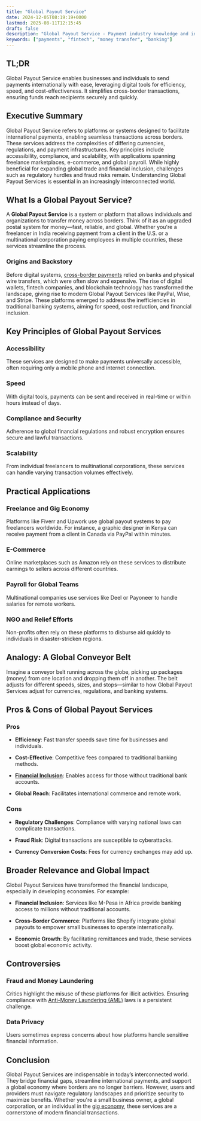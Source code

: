 ```yaml
---
title: "Global Payout Service"
date: 2024-12-05T08:19:19+0000
lastmod: 2025-08-11T12:15:45
draft: false
description: "Global Payout Service - Payment industry knowledge and insights"
keywords: ["payments", "fintech", "money transfer", "banking"]
---
```


## TL;DR

Global Payout Service enables businesses and individuals to send payments internationally with ease, leveraging digital tools for efficiency, speed, and cost-effectiveness. It simplifies cross-border transactions, ensuring funds reach recipients securely and quickly.

## Executive Summary

Global Payout Service refers to platforms or systems designed to facilitate international payments, enabling seamless transactions across borders. These services address the complexities of differing currencies, regulations, and payment infrastructures. Key principles include accessibility, compliance, and scalability, with applications spanning freelance marketplaces, e-commerce, and global payroll. While highly beneficial for expanding global trade and financial inclusion, challenges such as regulatory hurdles and fraud risks remain. Understanding Global Payout Services is essential in an increasingly interconnected world.

## What Is a Global Payout Service?

A **Global Payout Service** is a system or platform that allows individuals and organizations to transfer money across borders. Think of it as an upgraded postal system for money—fast, reliable, and global. Whether you're a freelancer in India receiving payment from a client in the U.S. or a multinational corporation paying employees in multiple countries, these services streamline the process.

### Origins and Backstory

Before digital systems, [cross-border payments](https://faisalkhanllc.xyz/resources/payments-wiki/c/cross-border-payments-2/) relied on banks and physical wire transfers, which were often slow and expensive. The rise of digital wallets, fintech companies, and blockchain technology has transformed the landscape, giving rise to modern Global Payout Services like PayPal, Wise, and Stripe. These platforms emerged to address the inefficiencies in traditional banking systems, aiming for speed, cost reduction, and financial inclusion.

## Key Principles of Global Payout Services

### Accessibility

These services are designed to make payments universally accessible, often requiring only a mobile phone and internet connection.

### Speed

With digital tools, payments can be sent and received in real-time or within hours instead of days.

### Compliance and Security

Adherence to global financial regulations and robust encryption ensures secure and lawful transactions.

### Scalability

From individual freelancers to multinational corporations, these services can handle varying transaction volumes effectively.

## Practical Applications

### Freelance and Gig Economy

Platforms like Fiverr and Upwork use global payout systems to pay freelancers worldwide. For instance, a graphic designer in Kenya can receive payment from a client in Canada via PayPal within minutes.

### E-Commerce

Online marketplaces such as Amazon rely on these services to distribute earnings to sellers across different countries.

### Payroll for Global Teams

Multinational companies use services like Deel or Payoneer to handle salaries for remote workers.

### NGO and Relief Efforts

Non-profits often rely on these platforms to disburse aid quickly to individuals in disaster-stricken regions.

## Analogy: A Global Conveyor Belt

Imagine a conveyor belt running across the globe, picking up packages (money) from one location and dropping them off in another. The belt adjusts for different speeds, sizes, and stops—similar to how Global Payout Services adjust for currencies, regulations, and banking systems.

## Pros & Cons of Global Payout Services

### Pros

- **Efficiency**: Fast transfer speeds save time for businesses and individuals.

- **Cost-Effective**: Competitive fees compared to traditional banking methods.

- **[Financial Inclusion](https://faisalkhanllc.xyz/resources/payments-wiki/f/what-is-financial-inclusion/)**: Enables access for those without traditional bank accounts.

- **Global Reach**: Facilitates international commerce and remote work.

### Cons

- **Regulatory Challenges**: Compliance with varying national laws can complicate transactions.

- **Fraud Risk**: Digital transactions are susceptible to cyberattacks.

- **Currency Conversion Costs**: Fees for currency exchanges may add up.

## Broader Relevance and Global Impact

Global Payout Services have transformed the financial landscape, especially in developing economies. For example:

- **Financial Inclusion**: Services like M-Pesa in Africa provide banking access to millions without traditional accounts.

- **Cross-Border Commerce**: Platforms like Shopify integrate global payouts to empower small businesses to operate internationally.

- **Economic Growth**: By facilitating remittances and trade, these services boost global economic activity.

## Controversies

### Fraud and Money Laundering

Critics highlight the misuse of these platforms for illicit activities. Ensuring compliance with [Anti-Money Laundering (AML)](https://faisalkhanllc.xyz/resources/payments-wiki/a/anti-money-laundering-aml/) laws is a persistent challenge.

### Data Privacy

Users sometimes express concerns about how platforms handle sensitive financial information.

## Conclusion

Global Payout Services are indispensable in today’s interconnected world. They bridge financial gaps, streamline international payments, and support a global economy where borders are no longer barriers. However, users and providers must navigate regulatory landscapes and prioritize security to maximize benefits. Whether you're a small business owner, a global corporation, or an individual in the [gig economy](https://faisalkhanllc.xyz/resources/payments-wiki/g/gig-economy/), these services are a cornerstone of modern financial transactions.
